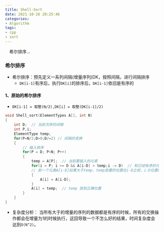 ```yaml
---
title: Shell-Sort
date: 2021-10-26 20:25:46
categories:
- Algorithm
tags:
- cpp
- sort
---
```


<p>
&ensp;&ensp;希尔排序...
</p>

<!-- more -->

###  希尔排序

- 希尔排序：预先定义一系列间隔(增量序列)DK，按照间隔，进行间隔排序
  - `DK[i-1]`有序后，执行`DK[i]`的排序后，`DK[i-1]`依旧是有序的

#### 1、原始的希尔排序

- `DK[i-1] = 取整(N/2),DK[i] = 取整(DK[i-1]/2)`

```C++
void Shell_sort(ElementTypes A[], int N)
{
    int D;  // 当前次序的间隔
    int P,i;
    ElementType temp;
    for(P=N/2;D>0;D/=2) // 间隔的变换
    {
        // 插入排序 
        for(P = D; P<N; P++)
        {
        	temp = A[P];  // 当前要插入的元素 
            for(i = P; i >= D && A[i-D] > temp;i -= D)  // 和已经有序的元素进行比较
            // 前一个元素A[i-D]如果大于temp，temp放置的位置在i-D之前，i-D位置的元素向后移动
            {
                A[i] = A[i-D];
            }
            A[i] = temp;  // temp 放到正确位置
        }
    }
}

```

- 复杂度分析： 当所有大于的增量的序列的数据都是有序的时候，所有的交换操作都会在增量为1的时候执行，这回导致一个不怎么好的结果，时间复杂度会达到`O(N^2)`。

